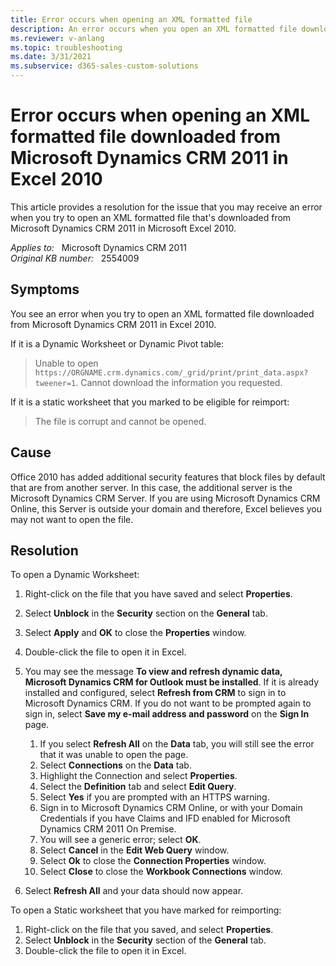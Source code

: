 ```yaml
---
title: Error occurs when opening an XML formatted file
description: An error occurs when you open an XML formatted file downloaded from Microsoft Dynamics CRM 2011 in Microsoft Excel 2010. Provides a resolution.
ms.reviewer: v-anlang
ms.topic: troubleshooting
ms.date: 3/31/2021
ms.subservice: d365-sales-custom-solutions
---
```

# Error occurs when opening an XML formatted file downloaded from Microsoft Dynamics CRM 2011 in Excel 2010

This article provides a resolution for the issue that you may receive an error when you try to open an XML formatted file that's downloaded from Microsoft Dynamics CRM 2011 in Microsoft Excel 2010.

_Applies to:_ &nbsp; Microsoft Dynamics CRM 2011  
_Original KB number:_ &nbsp; 2554009

## Symptoms

You see an error when you try to open an XML formatted file downloaded from Microsoft Dynamics CRM 2011 in Excel 2010.

If it is a Dynamic Worksheet or Dynamic Pivot table:

> Unable to open `https://ORGNAME.crm.dynamics.com/_grid/print/print_data.aspx?tweener=1`. Cannot download the information you requested.

If it is a static worksheet that you marked to be eligible for reimport:

> The file is corrupt and cannot be opened.

## Cause

Office 2010 has added additional security features that block files by default that are from another server. In this case, the additional server is the Microsoft Dynamics CRM Server. If you are using Microsoft Dynamics CRM Online, this Server is outside your domain and therefore, Excel believes you may not want to open the file.

## Resolution

To open a Dynamic Worksheet:

1. Right-click on the file that you have saved and select **Properties**.
2. Select **Unblock** in the **Security** section on the **General** tab.
3. Select **Apply** and **OK** to close the **Properties** window.
4. Double-click the file to open it in Excel.
5. You may see the message **To view and refresh dynamic data, Microsoft Dynamics CRM for Outlook must be installed**. If it is already installed and configured, select **Refresh from CRM** to sign in to Microsoft Dynamics CRM. If you do not want to be prompted again to sign in, select **Save my e-mail address and password** on the **Sign In** page.

    1. If you select **Refresh All** on the **Data** tab, you will still see the error that it was unable to open the page.
    2. Select **Connections** on the **Data** tab.
    3. Highlight the Connection and select **Properties**.
    4. Select the **Definition** tab and select **Edit Query**.
    5. Select **Yes** if you are prompted with an HTTPS warning.
    6. Sign in to Microsoft Dynamics CRM Online, or with your Domain Credentials if you have Claims and IFD enabled for Microsoft Dynamics CRM 2011 On Premise.
    7. You will see a generic error; select **OK**.
    8. Select **Cancel** in the **Edit Web Query** window.
    9. Select **Ok** to close the **Connection Properties** window.
    10. Select **Close** to close the **Workbook Connections** window.

6. Select **Refresh All** and your data should now appear.

To open a Static worksheet that you have marked for reimporting:

1. Right-click on the file that you saved, and select **Properties**.
2. Select **Unblock** in the **Security** section of the **General** tab.
3. Double-click the file to open it in Excel.
